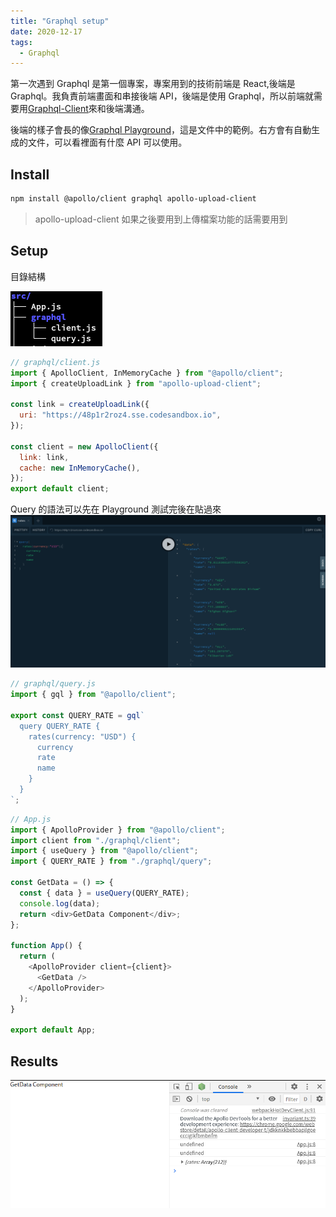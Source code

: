 ```yaml
---
title: "Graphql setup"
date: 2020-12-17
tags:
  - Graphql
---
```


第一次遇到 Graphql 是第一個專案，專案用到的技術前端是 React,後端是 Graphql。我負責前端畫面和串接後端 API，後端是使用 Graphql，所以前端就需要用[Graphql-Client](https://www.apollographql.com/docs/react/)來和後端溝通。

後端的樣子會長的像[Graphql Playground](https://48p1r2roz4.sse.codesandbox.io/)，這是文件中的範例。右方會有自動生成的文件，可以看裡面有什麼 API 可以使用。

## Install

```bash
npm install @apollo/client graphql apollo-upload-client
```

> apollo-upload-client 如果之後要用到上傳檔案功能的話需要用到

## Setup

目錄結構

![tree](./tree.png)

```js
// graphql/client.js
import { ApolloClient, InMemoryCache } from "@apollo/client";
import { createUploadLink } from "apollo-upload-client";

const link = createUploadLink({
  uri: "https://48p1r2roz4.sse.codesandbox.io",
});

const client = new ApolloClient({
  link: link,
  cache: new InMemoryCache(),
});
export default client;
```

Query 的語法可以先在 Playground 測試完後在貼過來
![playground](./playground.png)

```js
// graphql/query.js
import { gql } from "@apollo/client";

export const QUERY_RATE = gql`
  query QUERY_RATE {
    rates(currency: "USD") {
      currency
      rate
      name
    }
  }
`;
```

```js
// App.js
import { ApolloProvider } from "@apollo/client";
import client from "./graphql/client";
import { useQuery } from "@apollo/client";
import { QUERY_RATE } from "./graphql/query";

const GetData = () => {
  const { data } = useQuery(QUERY_RATE);
  console.log(data);
  return <div>GetData Component</div>;
};

function App() {
  return (
    <ApolloProvider client={client}>
      <GetData />
    </ApolloProvider>
  );
}

export default App;
```

## Results

![results](./results.png)
